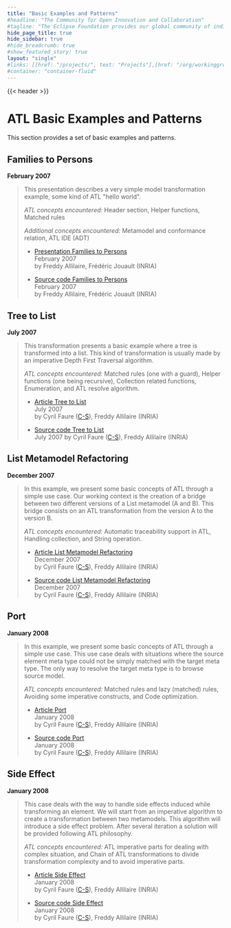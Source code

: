```yaml
---
title: "Basic Examples and Patterns"
#headline: "The Community for Open Innovation and Collaboration"
#tagline: "The Eclipse Foundation provides our global community of individuals and organizations with a mature, scalable, and business-friendly environment for open source software collaboration and innovation."
hide_page_title: true
hide_sidebar: true
#hide_breadcrumb: true
#show_featured_story: true
layout: "single"
#links: [[href: "/projects/", text: "Projects"],[href: "/org/workinggroups/", text: "Working Group"],[href: "/membership/", text: "Members"],[href: "/org/value", text: "Business Value"]]
#container: "container-fluid"
---
```


{{< header >}}

# ATL Basic Examples and Patterns

This section provides a set of basic examples and patterns.

## Families to Persons

**February 2007**

> This presentation describes a very simple model transformation example, some kind of ATL "hello world".
> 
> *ATL concepts encountered:* Header section, Helper functions, Matched rules
> 
> *Additional concepts encountered:* Metamodel and conformance relation, ATL IDE (ADT)
> * [Presentation Families to Persons](../old/ATLUseCase_Families2Persons.pdf) \
>   February 2007 \
>   by Freddy Allilaire, Frédéric Jouault (INRIA)
>
> * [Source code Families to Persons](../../atltransformations/Families2Persons/Families2Persons.zip) \
>   February 2007 \
>   by Freddy Allilaire, Frédéric Jouault (INRIA) 

## Tree to List

**July 2007**

> This transformation presents a basic example where a tree is transformed into a list. This kind of transformation is usually made by an imperative Depth First Traversal algorithm.
> 
> *ATL concepts encountered:* Matched rules (one with a guard), Helper functions (one being recursive), Collection related functions, Enumeration, and ATL resolve algorithm.
> 
>  * [Article Tree to List](tree2list/) \
>    July 2007 \
>    by Cyril Faure ([C-S](http://www.c-s.fr/)), Freddy Allilaire (INRIA)
> 
>  * [Source code Tree to List](../../atltransformations/Tree2List/Tree2List.zip) \
>    July 2007
>    by Cyril Faure ([C-S](http://www.c-s.fr/)), Freddy Allilaire (INRIA)

## List Metamodel Refactoring

**December 2007**

> In this example, we present some basic concepts of ATL through a simple use case. Our working context is the creation of a bridge between two different versions of a List metamodel (A and B). This bridge consists on an ATL transformation from the version A to the version B.
> 
> *ATL concepts encountered:* Automatic traceability support in ATL, Handling collection, and String operation.
> 
>   * [Article List Metamodel Refactoring](listmetamodelrefactoring/) \
>     December 2007 \
>     by Cyril Faure ([C-S](http://www.c-s.fr/)), Freddy Allilaire (INRIA)
> 
>   * [Source code List Metamodel Refactoring](../../atltransformations/ListMetamodelRefactoring/ListMetamodelRefactoring.zip) \
>     December 2007 \
>     by Cyril Faure ([C-S](http://www.c-s.fr/)), Freddy Allilaire (INRIA)

## Port

**January 2008**

> In this example, we present some basic concepts of ATL through a simple use case. This use case deals with situations where the source element meta type could not be simply matched with the target meta type. The only way to resolve the target meta type is to browse source model.
> 
> *ATL concepts encountered:* Matched rules and lazy (matched) rules, Avoiding some imperative constructs, and Code optimization.
> 
>  * [Article Port](port/) \
>    January 2008 \
>    by Cyril Faure ([C-S](http://www.c-s.fr/)), Freddy Allilaire (INRIA)
> 
>  * [Source code Port](../../atltransformations/Port/Port.zip) \
>    January 2008 \
>    by Cyril Faure ([C-S](http://www.c-s.fr/)), Freddy Allilaire (INRIA)

## Side Effect

**January 2008**

> This case deals with the way to handle side effects induced while transforming an element. We will start from an imperative algorithm to create a transformation between two metamodels. This algorithm will introduce a side effect problem. After several iteration a solution will be provided following ATL philosophy.
> 
> *ATL concepts encountered:* ATL imperative parts for dealing with complex situation, and Chain of ATL transformations to divide transformation complexity and to avoid imperative parts.
> 
>  * [Article Side Effect](sideeffect/) \
>    January 2008 \
>    by Cyril Faure ([C-S](http://www.c-s.fr/)), Freddy Allilaire (INRIA)
> 
>  * [Source code Side Effect](../../atltransformations/SideEffect/SideEffect.zip) \
>    January 2008 \
>    by Cyril Faure ([C-S](http://www.c-s.fr/)), Freddy Allilaire (INRIA) 
